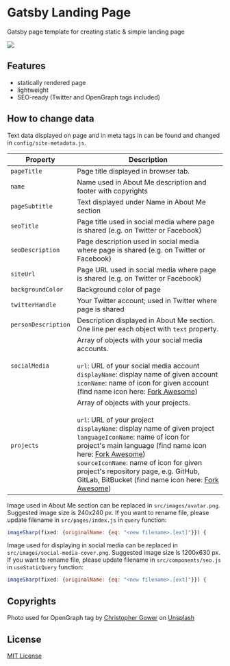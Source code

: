# Gatsby Landing Page
Gatsby page template for creating static &amp; simple landing page

![](/Users/wiewiordev/dev/gatsby-landing-page/gatsby-page.png)



## Features

- statically rendered page
- lightweight
- SEO-ready (Twitter and OpenGraph tags included)

## How to change data

Text data displayed on page and in meta tags in <head> can be found and changed in `config/site-metadata.js`.

| **Property**        | Description                                                  |
| ------------------- | ------------------------------------------------------------ |
| `pageTitle`         | Page title displayed in browser tab.                         |
| `name`              | Name used in About Me description and footer with copyrights |
| `pageSubtitle`      | Text displayed under Name in About Me section                |
| `seoTitle`          | Page title used in social media where page is shared (e.g. on Twitter or Facebook) |
| `seoDescription`    | Page description used in social media where page is shared (e.g. on Twitter or Facebook) |
| `siteUrl`           | Page URL used in social media where page is shared (e.g. on Twitter or Facebook) |
| `backgroundColor`   | Background color of page                                     |
| `twitterHandle`     | Your Twitter account; used in Twitter where page is shared   |
| `personDescription` | Description displayed in About Me section. One line per each object with `text` property. |
| `socialMedia`       | Array of objects with your social media accounts.<br /><br />`url`: URL of your social media account<br />`displayName`: display name of given account<br />`iconName`: name of icon for given account (find name icon here: [Fork Awesome](https://forkaweso.me/Fork-Awesome/icons/)) |
| `projects`          | Array of objects with your projects.<br /><br />`url`: URL of your project<br />`displayName`: display name of given project<br />`languageIconName`: name of icon for project's main language (find name icon here: [Fork Awesome](https://forkaweso.me/Fork-Awesome/icons/))<br />`sourceIconName`: name of icon for given project's repository page, e.g. GitHub, GitLab, BitBucket (find name icon here: [Fork Awesome](https://forkaweso.me/Fork-Awesome/icons/)) |

Image used in About Me section can be replaced in `src/images/avatar.png`. Suggested image size is 240x240 px. If you want to rename file, please update filename in `src/pages/index.js` in `query` function:

```javascript
imageSharp(fixed: {originalName: {eq: "<new filename>.[ext]"}}) {
```

Image used for displaying in social media can be replaced in `src/images/social-media-cover.png`. Suggested image size is 1200x630 px. If you want to rename file, please update filename in `src/components/seo.js` in `useStaticQuery` function:

```javascript
imageSharp(fixed: {originalName: {eq: "<new filename>.[ext]"}}) {
```

## Copyrights

<span>Photo used for OpenGraph tag by <a href="https://unsplash.com/@cgower?utm_source=unsplash&amp;utm_medium=referral&amp;utm_content=creditCopyText">Christopher Gower</a> on <a href="https://unsplash.com/s/photos/web-development?utm_source=unsplash&amp;utm_medium=referral&amp;utm_content=creditCopyText">Unsplash</a></span>

## License

[MIT License](LICENSE)

